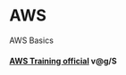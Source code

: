 # AWS
AWS Basics
#### [AWS Training official](https://www.aws.training/Details/eLearning?id=60697)  v@g/S
